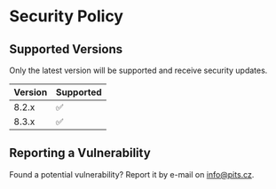 # Security Policy

## Supported Versions

Only the latest version will be supported and receive security updates.

| Version | Supported          |
| ------- | ------------------ |
| 8.2.x   | :white_check_mark: |
| 8.3.x   | :white_check_mark: |

## Reporting a Vulnerability

Found a potential vulnerability? Report it by e-mail on info@pits.cz.
